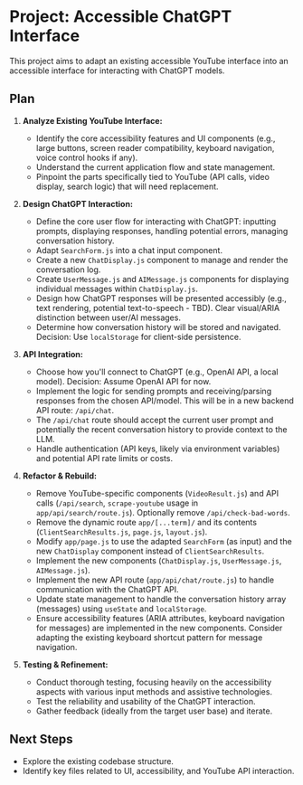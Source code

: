 # Project: Accessible ChatGPT Interface

This project aims to adapt an existing accessible YouTube interface into an accessible interface for interacting with ChatGPT models.

## Plan

1.  **Analyze Existing YouTube Interface:**
    *   Identify the core accessibility features and UI components (e.g., large buttons, screen reader compatibility, keyboard navigation, voice control hooks if any).
    *   Understand the current application flow and state management.
    *   Pinpoint the parts specifically tied to YouTube (API calls, video display, search logic) that will need replacement.

2.  **Design ChatGPT Interaction:**
    *   Define the core user flow for interacting with ChatGPT: inputting prompts, displaying responses, handling potential errors, managing conversation history.
    *   Adapt `SearchForm.js` into a chat input component.
    *   Create a new `ChatDisplay.js` component to manage and render the conversation log.
    *   Create `UserMessage.js` and `AIMessage.js` components for displaying individual messages within `ChatDisplay.js`.
    *   Design how ChatGPT responses will be presented accessibly (e.g., text rendering, potential text-to-speech - TBD). Clear visual/ARIA distinction between user/AI messages.
    *   Determine how conversation history will be stored and navigated. Decision: Use `localStorage` for client-side persistence.

3.  **API Integration:**
    *   Choose how you'll connect to ChatGPT (e.g., OpenAI API, a local model). Decision: Assume OpenAI API for now.
    *   Implement the logic for sending prompts and receiving/parsing responses from the chosen API/model. This will be in a new backend API route: `/api/chat`.
    *   The `/api/chat` route should accept the current user prompt and potentially the recent conversation history to provide context to the LLM.
    *   Handle authentication (API keys, likely via environment variables) and potential API rate limits or costs.

4.  **Refactor & Rebuild:**
    *   Remove YouTube-specific components (`VideoResult.js`) and API calls (`/api/search`, `scrape-youtube` usage in `app/api/search/route.js`). Optionally remove `/api/check-bad-words`.
    *   Remove the dynamic route `app/[...term]/` and its contents (`ClientSearchResults.js`, `page.js`, `layout.js`).
    *   Modify `app/page.js` to use the adapted `SearchForm` (as input) and the new `ChatDisplay` component instead of `ClientSearchResults`.
    *   Implement the new components (`ChatDisplay.js`, `UserMessage.js`, `AIMessage.js`).
    *   Implement the new API route (`app/api/chat/route.js`) to handle communication with the ChatGPT API.
    *   Update state management to handle the conversation history array (messages) using `useState` and `localStorage`.
    *   Ensure accessibility features (ARIA attributes, keyboard navigation for messages) are implemented in the new components. Consider adapting the existing keyboard shortcut pattern for message navigation.

5.  **Testing & Refinement:**
    *   Conduct thorough testing, focusing heavily on the accessibility aspects with various input methods and assistive technologies.
    *   Test the reliability and usability of the ChatGPT interaction.
    *   Gather feedback (ideally from the target user base) and iterate.

## Next Steps

*   Explore the existing codebase structure.
*   Identify key files related to UI, accessibility, and YouTube API interaction. 